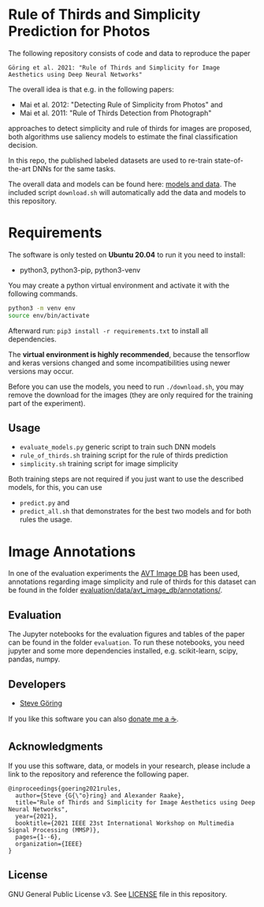 # Rule of Thirds and Simplicity Prediction for Photos

The following repository consists of code and data to reproduce the paper 


    Göring et al. 2021: "Rule of Thirds and Simplicity for Image Aesthetics using Deep Neural Networks"


The overall idea is that e.g. in the following papers:

* Mai et al. 2012: "Detecting Rule of Simplicity from Photos" and
* Mai et al. 2011: "Rule of Thirds Detection from Photograph"

approaches to detect simplicity and rule of thirds for images are proposed, both algorithms use saliency models to estimate the final classification decision.

In this repo, the published labeled datasets are used to re-train state-of-the-art DNNs for the same tasks.

The overall data and models can be found here: [models and data](https://zenodo.org/record/5140038#.YQAd_HUzYW0).
The included script `download.sh` will automatically add the data and models to this repository.

# Requirements 
The software is only tested on **Ubuntu 20.04** to run it you need to install:

* python3, python3-pip, python3-venv

You may create a python virtual environment and activate it with the following commands.
```bash
python3 -m venv env
source env/bin/activate
```
Afterward run: `pip3 install -r requirements.txt` to install all dependencies.

The **virtual environment is highly recommended**, because the tensorflow and keras versions changed and some incompatibilities using newer versions may occur.

Before you can use the models, you need to run `./download.sh`, you may remove the download for the images (they are only required for the training part of the experiment).

## Usage

* `evaluate_models.py` generic script to train such DNN models
* `rule_of_thirds.sh` training script for the rule of thirds prediction
* `simplicity.sh` training script for image simplicity

Both training steps are not required if you just want to use the described models, for this, you can use 

* `predict.py` and
* `predict_all.sh` that demonstrates for the best two models and for both rules the usage.

# Image Annotations
In one of the evaluation experiments the [AVT Image DB](https://github.com/Telecommunication-Telemedia-Assessment/image_compression) has been used, annotations regarding image simplicity and rule of thirds for this dataset can be found in the folder [evaluation/data/avt_image_db/annotations/](evaluation/data/avt_image_db/annotations/).


## Evaluation
The Jupyter notebooks for the evaluation figures and tables of the paper can be found in the folder `evaluation`.
To run these notebooks, you need jupyter and some more dependencies installed, e.g. scikit-learn, scipy, pandas, numpy.


## Developers
* [Steve Göring](https://github.com/stg7)

If you like this software you can also [donate me a :coffee:](https://ko-fi.com/binarys3v3n).


## Acknowledgments
If you use this software, data, or models in your research, please include a link to the repository and reference the following paper.

```
@inproceedings{goering2021rules,
  author={Steve {G{\"o}ring} and Alexander Raake},
  title="Rule of Thirds and Simplicity for Image Aesthetics using Deep Neural Networks",
  year={2021},
  booktitle={2021 IEEE 23st International Workshop on Multimedia Signal Processing (MMSP)},
  pages={1--6},
  organization={IEEE}
}
```

## License
GNU General Public License v3. See [LICENSE](LICENSE) file in this repository.

